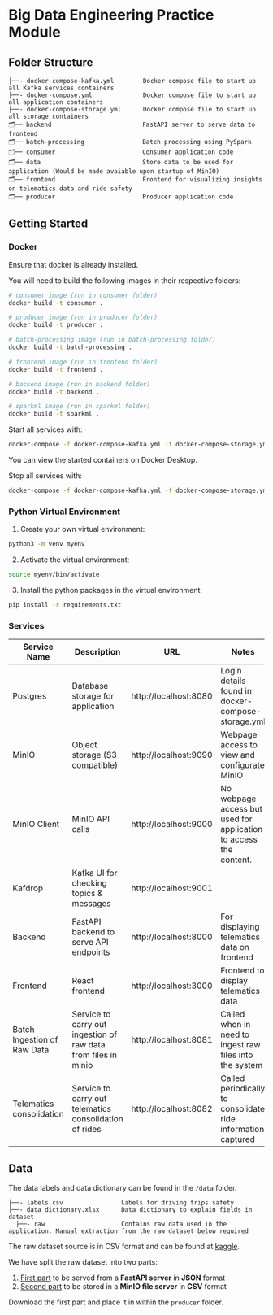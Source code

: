 # Big Data Engineering Practice Module

## Folder Structure

```
├──- docker-compose-kafka.yml        Docker compose file to start up all Kafka services containers
├──- docker-compose.yml              Docker compose file to start up all application containers
├──- docker-compose-storage.yml      Docker compose file to start up all storage containers
🗂️── backend                         FastAPI server to serve data to frontend
🗂️── batch-processing                Batch processing using PySpark
🗂️── consumer                        Consumer application code
🗂️── data                            Store data to be used for application (Would be made avaiable upon startup of MinIO)
🗂️── frontend                        Frontend for visualizing insights on telematics data and ride safety
🗂️── producer                        Producer application code
```

## Getting Started

### Docker
Ensure that docker is already installed. 

You will need to build the following images in their respective folders:

```sh
# consumer image (run in consumer folder)
docker build -t consumer .

# producer image (run in producer folder)
docker build -t producer .

# batch-processing image (run in batch-processing folder)
docker build -t batch-processing .

# frontend image (run in frontend folder)
docker build -t frontend .

# backend image (run in backend folder)
docker build -t backend .

# sparkml image (run in sparkml folder)
docker build -t sparkml .
```

Start all services with:
```sh
docker-compose -f docker-compose-kafka.yml -f docker-compose-storage.yml -f docker-compose.yml up -d
```

You can view the started containers on Docker Desktop.

Stop all services with:
```sh
docker-compose -f docker-compose-kafka.yml -f docker-compose-storage.yml -f docker-compose.yml down
```

### Python Virtual Environment

1) Create your own virtual environment:
```sh
python3 -m venv myenv
```

2) Activate the virtual environment:
```sh
source myenv/bin/activate
```

3) Install the python packages in the virtual environment:
```sh
pip install -r requirements.txt
```

### Services

| Service Name                | Description                                                    | URL                   | Notes                                                             |
|-----------------------------|----------------------------------------------------------------|-----------------------|-------------------------------------------------------------------|
| Postgres                    | Database storage for application                               | http://localhost:8080 | Login details found in docker-compose-storage.yml                 |
| MinIO                       | Object storage (S3 compatible)                                 | http://localhost:9090 | Webpage access to view and configurate MinIO                      |
| MinIO Client                | MinIO API calls                                                | http://localhost:9000 | No webpage access but used for application to access the content. |
| Kafdrop                     | Kafka UI for checking topics & messages                        | http://localhost:9001 |                                                                   |
| Backend                     | FastAPI backend to serve API endpoints                         | http://localhost:8000 | For displaying telematics data on frontend                        |
| Frontend                    | React frontend                                                 | http://localhost:3000 | Frontend to display telematics data                               |  
| Batch Ingestion of Raw Data | Service to carry out ingestion of raw data from files in minio | http://localhost:8081 | Called when in need to ingest raw files into the system           |  
| Telematics consolidation    | Service to carry out telematics consolidation of rides         | http://localhost:8082 | Called periodically to consolidate ride information captured      |  
  

## Data

The data labels and data dictionary can be found in the `/data` folder.
```
├──- labels.csv                Labels for driving trips safety
├──- data_dictionary.xlsx      Data dictionary to explain fields in dataset
  ├──- raw                     Contains raw data used in the application. Manual extraction from the raw dataset below required
```

The raw dataset source is in CSV format and can be found at [kaggle](https://www.kaggle.com/datasets/vancharmlab/grabai).

We have split the raw dataset into two parts:
1) [First part](https://drive.google.com/file/d/1uZFnSLJEk_KECungCZJBnf_M0wv2sUI-/view?usp=drive_link) to be served from a **FastAPI server** in **JSON** format
2) [Second part](https://drive.google.com/file/d/1EdybA11rurBooihyecUQUVHmDwN0_O1Q/view?usp=drive_link) to be stored in a **MinIO file server** in **CSV** format

Download the first part and place it in within the `producer` folder.